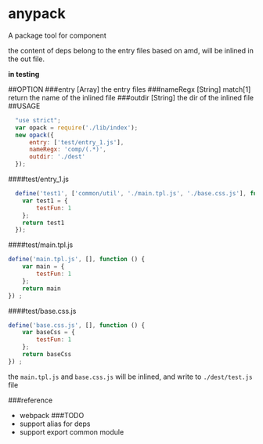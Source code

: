 # anypack
A package tool for component

the content of deps belong to the entry files based on amd, will be inlined in the out file. 

**in testing**

##OPTION
###entry [Array]
the entry files
###nameRegx [String]
match[1] return the name of the inlined file
###outdir [String]
the dir of the inlined file
##USAGE
```js
  "use strict";
  var opack = require('./lib/index');
  new opack({
      entry: ['test/entry_1.js'],
      nameRegx: 'comp/(.*)',
      outdir: './dest'
  });
```
####test/entry_1.js
```js
  define('test1', ['common/util', './main.tpl.js', './base.css.js'], function () {
    var test1 = {
        testFun: 1
    };
    return test1
  });
```
####test/main.tpl.js
```js
define('main.tpl.js', [], function () {
    var main = {
        testFun: 1
    };
    return main
}) ;
```
####test/base.css.js
```js
define('base.css.js', [], function () {
    var baseCss = {
        testFun: 1
    };
    return baseCss
}) ;
```
the `main.tpl.js` and `base.css.js` will be inlined, and write to `./dest/test.js` file

###reference
- webpack
###TODO
- support alias for deps
- support export common module

